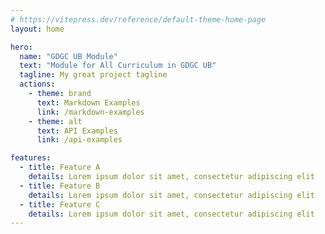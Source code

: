 ```yaml
---
# https://vitepress.dev/reference/default-theme-home-page
layout: home

hero:
  name: "GDGC UB Module"
  text: "Module for All Curriculum in GDGC UB"
  tagline: My great project tagline
  actions:
    - theme: brand
      text: Markdown Examples
      link: /markdown-examples
    - theme: alt
      text: API Examples
      link: /api-examples

features:
  - title: Feature A
    details: Lorem ipsum dolor sit amet, consectetur adipiscing elit
  - title: Feature B
    details: Lorem ipsum dolor sit amet, consectetur adipiscing elit
  - title: Feature C
    details: Lorem ipsum dolor sit amet, consectetur adipiscing elit
---
```


